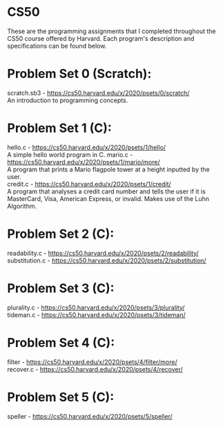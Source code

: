 # CS50
These are the programming assignments that I completed throughout the CS50 course offered by Harvard. Each program's description and specifications can be found below.

# Problem Set 0 (Scratch):
scratch.sb3 - https://cs50.harvard.edu/x/2020/psets/0/scratch/<br />
An introduction to programming concepts.

# Problem Set 1 (C):
hello.c - https://cs50.harvard.edu/x/2020/psets/1/hello/<br />
A simple hello world program in C.
mario.c - https://cs50.harvard.edu/x/2020/psets/1/mario/more/<br />
A program that prints a Mario flagpole tower at a height inputted by the user.<br />
credit.c - https://cs50.harvard.edu/x/2020/psets/1/credit/<br />
A program that analyses a credit card number and tells the user if it is MasterCard, Visa, American Express, or invalid. Makes use of the Luhn Algorithm.<br />

# Problem Set 2 (C):
readability.c - https://cs50.harvard.edu/x/2020/psets/2/readability/<br />
substitution.c - https://cs50.harvard.edu/x/2020/psets/2/substitution/<br />

# Problem Set 3 (C):
plurality.c - https://cs50.harvard.edu/x/2020/psets/3/plurality/<br />
tideman.c - https://cs50.harvard.edu/x/2020/psets/3/tideman/<br />

# Problem Set 4 (C):
filter - https://cs50.harvard.edu/x/2020/psets/4/filter/more/<br />
recover.c - https://cs50.harvard.edu/x/2020/psets/4/recover/<br />

# Problem Set 5 (C):
speller - https://cs50.harvard.edu/x/2020/psets/5/speller/<br />

